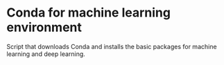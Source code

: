 # Conda for machine learning environment

Script that downloads Conda and installs the basic packages for machine learning and deep learning.
